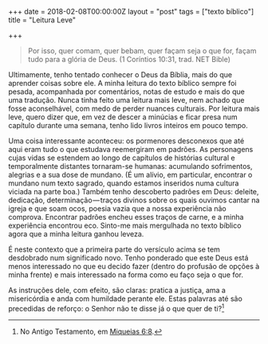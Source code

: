 +++
date = 2018-02-08T00:00:00Z
layout = "post"
tags = ["texto bíblico"]
title = "Leitura Leve"

+++
>Por isso, quer comam, quer bebam, quer façam seja o que for, façam tudo para a glória de Deus. (1 Coríntios 10:31, trad. NET Bible)

Ultimamente, tenho tentado conhecer o Deus da Bíblia, mais do que aprender coisas sobre ele. A minha leitura do texto bíblico sempre foi pesada, acompanhada por comentários, notas de estudo e mais do que uma tradução. Nunca tinha feito uma leitura mais leve, nem achado que fosse aconselhável, com medo de perder nuances culturais. Por leitura mais leve, quero dizer que, em vez de descer a minúcias e ficar presa num capítulo durante uma semana, tenho lido livros inteiros em pouco tempo.

Uma coisa interessante aconteceu: os pormenores desconexos que até aqui eram tudo o que estudava reemergiram em padrões. As personagens cujas vidas se estendem ao longo de capítulos de histórias cultural e temporalmente distantes tornaram-se humanas: acumulando sofrimentos, alegrias e a sua dose de mundano. (É um alívio, em particular, encontrar o mundano num texto sagrado, quando estamos inseridos numa cultura viciada na parte boa.) Também tenho descoberto padrões em Deus: deleite, dedicação, determinação — traços divinos sobre os quais ouvimos cantar na igreja e que soam ocos, poesia vazia que a nossa experiência não comprova. Encontrar padrões encheu esses traços de carne, e a minha experiência encontrou eco. Sinto-me mais mergulhada no texto bíblico agora que a minha leitura ganhou leveza.

É neste contexto que a primeira parte do versículo acima se tem desdobrado num significado novo. Tenho ponderado que este Deus está menos interessado no que eu decido fazer (dentro do profusão de opções à minha frente) e mais interessado na forma como eu faço seja o que for.

As instruções dele, com efeito, são claras: pratica a justiça, ama a misericórdia e anda com humildade perante ele. Estas palavras até são precedidas de reforço: o Senhor não te disse já o que quer de ti?[^1]

[^1]: No Antigo Testamento, em [Miqueias 6:8](https://www.bible.com/pt/bible/432/mic.6.8).